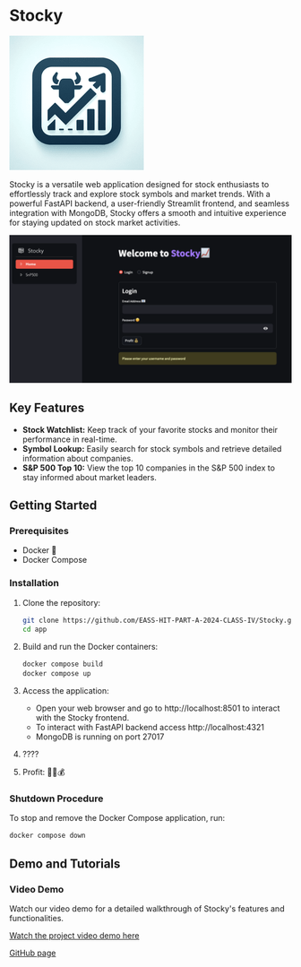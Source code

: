 # Stocky


<img src="logo.png" width="240" height="240">


Stocky is a versatile web application designed for stock enthusiasts to effortlessly track and explore stock symbols and market trends. With a powerful FastAPI backend, a user-friendly Streamlit frontend, and seamless integration with MongoDB, Stocky offers a smooth and intuitive experience for staying updated on stock market activities.


<img src="login_page.png">


## Key Features

- **Stock Watchlist:** Keep track of your favorite stocks and monitor their performance in real-time.
- **Symbol Lookup:** Easily search for stock symbols and retrieve detailed information about companies.
- **S&P 500 Top 10:** View the top 10 companies in the S&P 500 index to stay informed about market leaders.

## Getting Started

### Prerequisites

- Docker 🐋
- Docker Compose

### Installation

1. Clone the repository:

    ```bash
    git clone https://github.com/EASS-HIT-PART-A-2024-CLASS-IV/Stocky.git
    cd app
    ```

2. Build and run the Docker containers:

    ```bash
    docker compose build
    docker compose up
    ```

    



3. Access the application:

    * Open your web browser and go to http://localhost:8501 to interact with the Stocky frontend.
    * To interact with FastAPI backend access http://localhost:4321
    * MongoDB is running on port 27017



4. ????


   
5. Profit:
    💎🙌💰


### Shutdown Procedure

To stop and remove the Docker Compose application, run:

```bash
docker compose down
```

## Demo and Tutorials

### Video Demo

Watch our video demo for a detailed walkthrough of Stocky's features and functionalities.

[Watch the project video demo here](#https://www.youtube.com/watch?v=kE9tjNjCO5U)




[GitHub page](#https://github.com/AmnonTamsut)